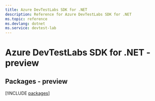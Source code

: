 ```yaml
---
title: Azure DevTestLabs SDK for .NET
description: Reference for Azure DevTestLabs SDK for .NET
ms.topic: reference
ms.devlang: dotnet
ms.service: devtest-lab
---
```

# Azure DevTestLabs SDK for .NET - preview
## Packages - preview
[!INCLUDE [packages](devtestlabs-index.md)]

